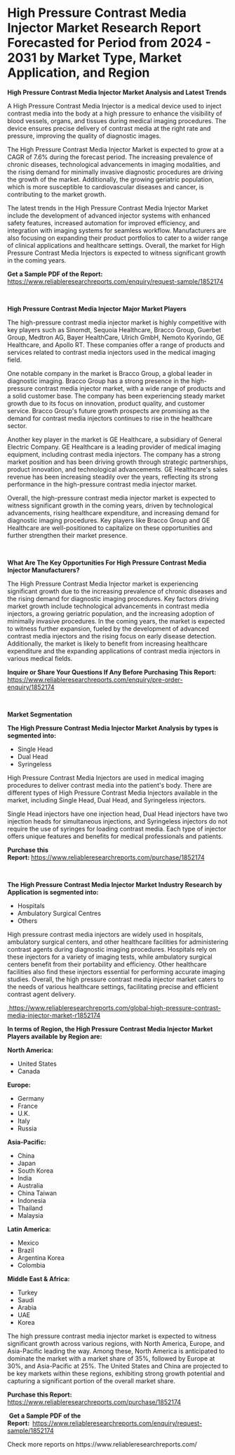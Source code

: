 <p><h1>High Pressure Contrast Media Injector Market Research Report Forecasted for Period from 2024 -  2031 by Market Type, Market Application, and Region</h1></p><p><strong>High Pressure Contrast Media Injector Market Analysis and Latest Trends</strong></p>
<p><p>A High Pressure Contrast Media Injector is a medical device used to inject contrast media into the body at a high pressure to enhance the visibility of blood vessels, organs, and tissues during medical imaging procedures. The device ensures precise delivery of contrast media at the right rate and pressure, improving the quality of diagnostic images.</p><p>The High Pressure Contrast Media Injector Market is expected to grow at a CAGR of 7.6% during the forecast period. The increasing prevalence of chronic diseases, technological advancements in imaging modalities, and the rising demand for minimally invasive diagnostic procedures are driving the growth of the market. Additionally, the growing geriatric population, which is more susceptible to cardiovascular diseases and cancer, is contributing to the market growth.</p><p>The latest trends in the High Pressure Contrast Media Injector Market include the development of advanced injector systems with enhanced safety features, increased automation for improved efficiency, and integration with imaging systems for seamless workflow. Manufacturers are also focusing on expanding their product portfolios to cater to a wider range of clinical applications and healthcare settings. Overall, the market for High Pressure Contrast Media Injectors is expected to witness significant growth in the coming years.</p></p>
<p><strong>Get a Sample PDF of the Report:&nbsp;</strong> <a href="https://www.reliableresearchreports.com/enquiry/request-sample/1852174">https://www.reliableresearchreports.com/enquiry/request-sample/1852174</a></p>
<p>&nbsp;</p>
<p><strong>High Pressure Contrast Media Injector Major Market Players</strong></p>
<p><p>The high-pressure contrast media injector market is highly competitive with key players such as Sinomdt, Sequoia Healthcare, Bracco Group, Guerbet Group, Medtron AG, Bayer HealthCare, Ulrich GmbH, Nemoto Kyorindo, GE Healthcare, and Apollo RT. These companies offer a range of products and services related to contrast media injectors used in the medical imaging field.</p><p>One notable company in the market is Bracco Group, a global leader in diagnostic imaging. Bracco Group has a strong presence in the high-pressure contrast media injector market, with a wide range of products and a solid customer base. The company has been experiencing steady market growth due to its focus on innovation, product quality, and customer service. Bracco Group's future growth prospects are promising as the demand for contrast media injectors continues to rise in the healthcare sector.</p><p>Another key player in the market is GE Healthcare, a subsidiary of General Electric Company. GE Healthcare is a leading provider of medical imaging equipment, including contrast media injectors. The company has a strong market position and has been driving growth through strategic partnerships, product innovation, and technological advancements. GE Healthcare's sales revenue has been increasing steadily over the years, reflecting its strong performance in the high-pressure contrast media injector market.</p><p>Overall, the high-pressure contrast media injector market is expected to witness significant growth in the coming years, driven by technological advancements, rising healthcare expenditure, and increasing demand for diagnostic imaging procedures. Key players like Bracco Group and GE Healthcare are well-positioned to capitalize on these opportunities and further strengthen their market presence.</p></p>
<p>&nbsp;</p>
<p><strong>What Are The Key Opportunities For High Pressure Contrast Media Injector Manufacturers?</strong></p>
<p><p>The High Pressure Contrast Media Injector market is experiencing significant growth due to the increasing prevalence of chronic diseases and the rising demand for diagnostic imaging procedures. Key factors driving market growth include technological advancements in contrast media injectors, a growing geriatric population, and the increasing adoption of minimally invasive procedures. In the coming years, the market is expected to witness further expansion, fueled by the development of advanced contrast media injectors and the rising focus on early disease detection. Additionally, the market is likely to benefit from increasing healthcare expenditure and the expanding applications of contrast media injectors in various medical fields.</p></p>
<p><strong>Inquire or Share Your Questions If Any Before Purchasing This Report:</strong> <a href="https://www.reliableresearchreports.com/enquiry/pre-order-enquiry/1852174">https://www.reliableresearchreports.com/enquiry/pre-order-enquiry/1852174</a></p>
<p>&nbsp;</p>
<p><strong>Market Segmentation</strong></p>
<p><strong>The High Pressure Contrast Media Injector Market Analysis by types is segmented into:</strong></p>
<p><ul><li>Single Head</li><li>Dual Head</li><li>Syringeless</li></ul></p>
<p><p>High Pressure Contrast Media Injectors are used in medical imaging procedures to deliver contrast media into the patient's body. There are different types of High Pressure Contrast Media Injectors available in the market, including Single Head, Dual Head, and Syringeless injectors. </p><p>Single Head injectors have one injection head, Dual Head injectors have two injection heads for simultaneous injections, and Syringeless injectors do not require the use of syringes for loading contrast media. Each type of injector offers unique features and benefits for medical professionals and patients.</p></p>
<p><strong>Purchase this Report:&nbsp;</strong><a href="https://www.reliableresearchreports.com/purchase/1852174">https://www.reliableresearchreports.com/purchase/1852174</a></p>
<p>&nbsp;</p>
<p><strong>The High Pressure Contrast Media Injector Market Industry Research by Application is segmented into:</strong></p>
<p><ul><li>Hospitals</li><li>Ambulatory Surgical Centres</li><li>Others</li></ul></p>
<p><p>High pressure contrast media injectors are widely used in hospitals, ambulatory surgical centers, and other healthcare facilities for administering contrast agents during diagnostic imaging procedures. Hospitals rely on these injectors for a variety of imaging tests, while ambulatory surgical centers benefit from their portability and efficiency. Other healthcare facilities also find these injectors essential for performing accurate imaging studies. Overall, the high pressure contrast media injector market caters to the needs of various healthcare settings, facilitating precise and efficient contrast agent delivery.</p></p>
<p><a href="https://www.reliableresearchreports.com/global-high-pressure-contrast-media-injector-market-r1852174">&nbsp;https://www.reliableresearchreports.com/global-high-pressure-contrast-media-injector-market-r1852174</a></p>
<p><strong>In terms of Region, the High Pressure Contrast Media Injector Market Players available by Region are:</strong></p>
<p>
    <p> <strong> North America: </strong>
        <ul>
            <li>United States</li>
            <li>Canada</li>
        </ul>
        </p> 
    <p> <strong> Europe: </strong>
        <ul>
            <li>Germany</li>
            <li>France</li>
            <li>U.K.</li>
            <li>Italy</li>
            <li>Russia</li>
        </ul>
        </p> 
    <p> <strong> Asia-Pacific: </strong>
        <ul>
            <li>China</li>
            <li>Japan</li>
            <li>South Korea</li>
            <li>India</li>
            <li>Australia</li>
            <li>China Taiwan</li>
            <li>Indonesia</li>
            <li>Thailand</li>
            <li>Malaysia</li>
        </ul>
        </p> 
    <p> <strong> Latin America: </strong>
        <ul>
            <li>Mexico</li>
            <li>Brazil</li>
            <li>Argentina Korea</li>
            <li>Colombia</li>
        </ul>
        </p> 
    <p> <strong> Middle East & Africa: </strong>
        <ul>
            <li>Turkey</li>
            <li>Saudi</li>
            <li>Arabia</li>
            <li>UAE</li>
            <li>Korea</li>
        </ul>
    </p>
    </p>
<p><p>The high pressure contrast media injector market is expected to witness significant growth across various regions, with North America, Europe, and Asia-Pacific leading the way. Among these, North America is anticipated to dominate the market with a market share of 35%, followed by Europe at 30%, and Asia-Pacific at 25%. The United States and China are projected to be key markets within these regions, exhibiting strong growth potential and capturing a significant portion of the overall market share.</p></p>
<p><strong>Purchase this Report: </strong><a href="https://www.reliableresearchreports.com/purchase/1852174">https://www.reliableresearchreports.com/purchase/1852174</a></p>
<p>&nbsp;<strong>Get a Sample PDF of the Report:&nbsp;&nbsp;</strong><a href="https://www.reliableresearchreports.com/enquiry/request-sample/1852174">https://www.reliableresearchreports.com/enquiry/request-sample/1852174</a></p>
<p><strong></strong></p>
<p>Check more reports on https://www.reliableresearchreports.com/</p>